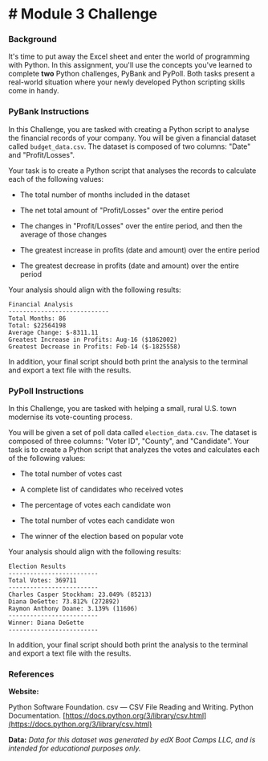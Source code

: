 # # Module 3 Challenge

### Background

It's time to put away the Excel sheet and enter the world of programming with Python. In this assignment, you'll use the concepts you've learned to complete **two** Python challenges, PyBank and PyPoll. Both tasks present a real-world situation where your newly developed Python scripting skills come in handy.

### PyBank Instructions

In this Challenge, you are tasked with creating a Python script to analyse the financial records of your company. You will be given a financial dataset called  `budget_data.csv`. The dataset is composed of two columns: "Date" and "Profit/Losses".

Your task is to create a Python script that analyses the records to calculate each of the following values:

-   The total number of months included in the dataset
    
-   The net total amount of "Profit/Losses" over the entire period
    
-   The changes in "Profit/Losses" over the entire period, and then the average of those changes
    
-   The greatest increase in profits (date and amount) over the entire period
    
-   The greatest decrease in profits (date and amount) over the entire period
    

Your analysis should align with the following results:

```text
Financial Analysis
----------------------------
Total Months: 86
Total: $22564198
Average Change: $-8311.11
Greatest Increase in Profits: Aug-16 ($1862002)
Greatest Decrease in Profits: Feb-14 ($-1825558)

```

In addition, your final script should both print the analysis to the terminal and export a text file with the results.

### PyPoll Instructions

In this Challenge, you are tasked with helping a small, rural U.S. town modernise its vote-counting process.

You will be given a set of poll data called  `election_data.csv`. The dataset is composed of three columns: "Voter ID", "County", and "Candidate". Your task is to create a Python script that analyzes the votes and calculates each of the following values:

-   The total number of votes cast
    
-   A complete list of candidates who received votes
    
-   The percentage of votes each candidate won
    
-   The total number of votes each candidate won
    
-   The winner of the election based on popular vote
    

Your analysis should align with the following results:

```text
Election Results
-------------------------
Total Votes: 369711
-------------------------
Charles Casper Stockham: 23.049% (85213)
Diana DeGette: 73.812% (272892)
Raymon Anthony Doane: 3.139% (11606)
-------------------------
Winner: Diana DeGette
-------------------------

```

In addition, your final script should both print the analysis to the terminal and export a text file with the results.

### References

**Website:**

Python Software Foundation. csv — CSV File Reading and Writing. Python Documentation. [https://docs.python.org/3/library/csv.html](https://docs.python.org/3/library/csv.html)

**Data:**
*Data for this dataset was generated by edX Boot Camps LLC, and is intended for educational purposes only.*
